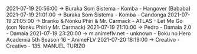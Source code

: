 2021-07-19 20:56:00 -> Buraka Som Sistema - Komba - Hangover (Bababa)
2021-07-19 21:01:00 -> Buraka Som Sistema - Komba - Candonga
2021-07-19 21:05:00 -> Branko & Nonku Phiri & Mr. Carmack - ATLAS - Let Me Go (con Nonku Phiri y Mr. Carmack)
2021-07-19 21:10:00 -> Pedro - Damaia 2.0 - Damaia
2021-07-19 23:20:00 -> m.animeflv.net - unknown - Boku no Hero Academia 5th Season 16 - AnimeFLV
2021-07-20 18:19:00 -> Creativo - Creativo - 135. MANUEL TURIZO
